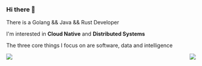 ### Hi there 👋

There is a Golang && Java && Rust Developer

I'm interested in **Cloud Native** and **Distributed Systems**

The three core things I focus on are software, data and intelligence

<!--
**morsuning/morsuning** is a ✨ _special_ ✨ repository because its `README.md` (this file) appears on your GitHub profile.

Here are some ideas to get you started:

- 🔭 I’m currently working on ...
- 🌱 I’m currently learning ...
- 👯 I’m looking to collaborate on ...
- 🤔 I’m looking for help with ...
- 💬 Ask me about ...
- 📫 How to reach me: ...
- 😄 Pronouns: ...
- ⚡ Fun fact: ...
-->

<img align="left" src="https://github-readme-stats.vercel.app/api/top-langs/?username=morsuning&layout=compact&theme=default" />
<img align="right" src="https://github-readme-stats.vercel.app/api?username=morsuning" />
